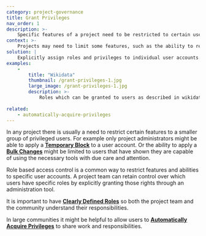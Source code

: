 ```yaml
---
category: project-governance
title: Grant Privileges
nav_order: 1
description: >-
    Specific features of a project need to be restricted to certain users
context: >-
    Projects may need to limit some features, such as the ability to revert changes made by other users, to a smaller set of trusted contributors. 
solution: |
    Explicitly assign roles and privileges to individual user accounts. 
examples:
    -
        title: "Wikidata"
        thumbnail: /grant-privileges-1.jpg
        large_image: /grant-privileges-1.jpg
        description: >-
            Roles which can be granted to users as described in wikidata’s [policy pages](https://www.wikidata.org/wiki/Wikidata:User_access_levels)
    
related:
    - automatically-acquire-privileges
---
```


In any project there is usually a need to restrict certain features to a smaller group of privileged users. For example only project administrators might be able to apply a **[Temporary Block](/patterns/managing-conflict/temporary-block)** to a user account. Or the ability to apply a **[Bulk Changes](/patterns/workflow/bulk-changes)** might be limited to users that have shown they are capable of using the necessary tools with due care and attention. 

Role based access control is a common way to restrict features and abilities to specific user accounts. A project team can retain control over which users have specific roles by explicitly granting those rights through an administration tool.

It is important to have **[Clearly Defined Roles](/patterns/project-governance/clearly-defined-roles)** so both the project team and the community understand their responsibilities.

In large communities it might be helpful to allow users to **[Automatically Acquire Privileges](/patterns/project-governance/automatically-acquire-privileges)** to share work and responsibilities.